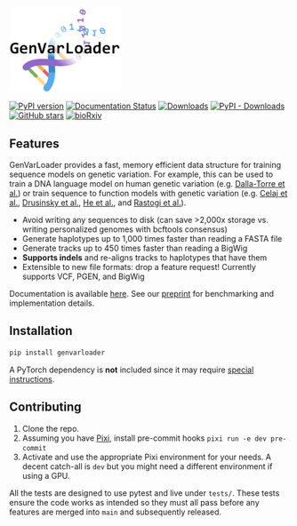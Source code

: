 <img src=docs/source/_static/gvl_logo.svg width="200">

[![PyPI version](https://badge.fury.io/py/genvarloader.svg)](https://pypi.org/project/genvarloader/)
[![Documentation Status](https://readthedocs.org/projects/genvarloader/badge/?version=latest)](https://genvarloader.readthedocs.io)
[![Downloads](https://static.pepy.tech/badge/genvarloader)](https://pepy.tech/project/genvarloader)
[![PyPI - Downloads](https://img.shields.io/pypi/dm/genvarloader)](https://img.shields.io/pypi/dm/genvarloader)
[![GitHub stars](https://badgen.net/github/stars/mcvickerlab/GenVarLoader)](https://github.com/mcvickerlab/GenVarLoader)
[![bioRxiv](https://img.shields.io/badge/bioRxiv-2025.01.15.633240-b31b1b.svg)](https://www.biorxiv.org/content/10.1101/2025.01.15.633240)

## Features

GenVarLoader provides a fast, memory efficient data structure for training sequence models on genetic variation. For example, this can be used to train a DNA language model on human genetic variation (e.g. [Dalla-Torre et al.](https://www.biorxiv.org/content/10.1101/2023.01.11.523679)) or train sequence to function models with genetic variation (e.g. [Celaj et al.](https://www.biorxiv.org/content/10.1101/2023.09.20.558508v1), [Drusinsky et al.](https://www.biorxiv.org/content/10.1101/2024.07.27.605449v1), [He et al.](https://www.biorxiv.org/content/10.1101/2024.10.15.618510v1), and [Rastogi et al.](https://www.biorxiv.org/content/10.1101/2024.09.23.614632v1)).

- Avoid writing any sequences to disk (can save >2,000x storage vs. writing personalized genomes with bcftools consensus)
- Generate haplotypes up to 1,000 times faster than reading a FASTA file
- Generate tracks up to 450 times faster than reading a BigWig
- **Supports indels** and re-aligns tracks to haplotypes that have them
- Extensible to new file formats: drop a feature request! Currently supports VCF, PGEN, and BigWig

Documentation is available [here](https://genvarloader.readthedocs.io/). See our [preprint](https://www.biorxiv.org/content/10.1101/2025.01.15.633240) for benchmarking and implementation details.

## Installation

```bash
pip install genvarloader
```

A PyTorch dependency is **not** included since it may require [special instructions](https://pytorch.org/get-started/locally/).

## Contributing

1. Clone the repo.
2. Assuming you have [Pixi](https://pixi.sh/latest/), install pre-commit hooks `pixi run -e dev pre-commit`
3. Activate and use the appropriate Pixi environment for your needs. A decent catch-all is `dev` but you might need a different environment if using a GPU.

All the tests are designed to use pytest and live under `tests/`. These tests ensure the code works as intended so they must all pass before any features are merged into `main` and subsequently released.
